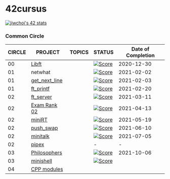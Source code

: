 # 42cursus

[![jiwchoi's 42 stats](https://badge42.herokuapp.com/api/stats/jiwchoi)](https://github.com/JaeSeoKim/badge42)


### Common Circle

| CIRCLE | PROJECT                            | TOPICS | STATUS                                                                                                               | Date of Completion |
| ------ | ---------------------------------- | ------ | -------------------------------------------------------------------------------------------------------------------- | ------------------ |
| 00     | [Libft](./0_libft)                 |        | [![Score](https://badge42.herokuapp.com/api/project/jiwchoi/Libft)](https://github.com/JaeSeoKim/badge42)            | 2020-12-30 |
| 01     | netwhat                            |        | [![Score](https://badge42.herokuapp.com/api/project/jiwchoi/netwhat)](https://github.com/JaeSeoKim/badge42)          | 2021-02-02 |
| 01     | [get_next_line](./1_get_next_line) |        | [![Score](https://badge42.herokuapp.com/api/project/jiwchoi/get_next_line)](https://github.com/JaeSeoKim/badge42)    | 2021-02-03 |
| 01     | [ft_printf](https://github.com/Jiwon-Choi/ft_printf)         |        | [![Score](https://badge42.herokuapp.com/api/project/jiwchoi/ft_printf)](https://github.com/JaeSeoKim/badge42)        | 2021-02-20 |
| 02     | [ft_server](./2_ft_server)         |        | [![Score](https://badge42.herokuapp.com/api/project/jiwchoi/ft_server)](https://github.com/JaeSeoKim/badge42)        | 2021-03-11 |
| 02     | [Exam Rank 02](./2_examrank02)     |        | [![Score](https://badge42.herokuapp.com/api/project/jiwchoi/Exam%20Rank%2002)](https://github.com/JaeSeoKim/badge42) | 2021-04-13 |
| 02     | [miniRT](https://github.com/Jiwon-Choi/miniRT)               |        | [![Score](https://badge42.herokuapp.com/api/project/jiwchoi/miniRT)](https://github.com/JaeSeoKim/badge42)           | 2021-05-19 |
| 02     | [push_swap](./2_push_swap)         |        | [![Score](https://badge42.herokuapp.com/api/project/jiwchoi/push_swap)](https://github.com/JaeSeoKim/badge42)        | 2021-06-10 |
| 02     | [minitalk](https://github.com/Jiwon-Choi/minitalk)           |        | [![Score](https://badge42.herokuapp.com/api/project/jiwchoi/minitalk)](https://github.com/JaeSeoKim/badge42)         | 2021-07-05 |
| 02     | [pipex](./2_pipex)                 |        | -                                                                                                                    | -          |
| 03     | [Philosophers](https://github.com/Jiwon-Choi/Philosophers)   |        | [![Score](https://badge42.herokuapp.com/api/project/jiwchoi/Philosophers)](https://github.com/JaeSeoKim/badge42)     | 2021-10-06 |
| 03     | [minishell](https://github.com/Jiwon-Choi/minishell)         |        | [![Score](https://badge42.herokuapp.com/api/project/jiwchoi/minishell)](https://github.com/JaeSeoKim/badge42)        | |
| 04     | [CPP modules](https://github.com/Jiwon-Choi/CPP-modules)     |        |        | |
